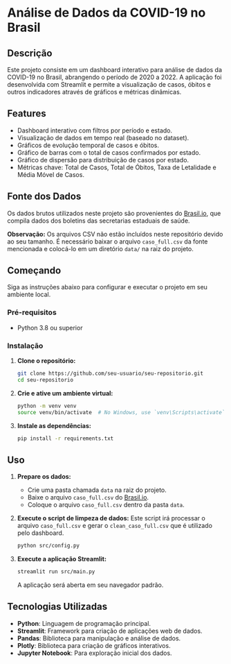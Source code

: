 
# Análise de Dados da COVID-19 no Brasil

## Descrição

Este projeto consiste em um dashboard interativo para análise de dados da COVID-19 no Brasil, abrangendo o período de 2020 a 2022. A aplicação foi desenvolvida com Streamlit e permite a visualização de casos, óbitos e outros indicadores através de gráficos e métricas dinâmicas.

## Features

- Dashboard interativo com filtros por período e estado.
- Visualização de dados em tempo real (baseado no dataset).
- Gráficos de evolução temporal de casos e óbitos.
- Gráfico de barras com o total de casos confirmados por estado.
- Gráfico de dispersão para distribuição de casos por estado.
- Métricas chave: Total de Casos, Total de Óbitos, Taxa de Letalidade e Média Móvel de Casos.

## Fonte dos Dados

Os dados brutos utilizados neste projeto são provenientes do [Brasil.io](https://brasil.io/dataset/covid19/caso_full/), que compila dados dos boletins das secretarias estaduais de saúde.

**Observação:** Os arquivos CSV não estão incluídos neste repositório devido ao seu tamanho. É necessário baixar o arquivo `caso_full.csv` da fonte mencionada e colocá-lo em um diretório `data/` na raiz do projeto.

## Começando

Siga as instruções abaixo para configurar e executar o projeto em seu ambiente local.

### Pré-requisitos

- Python 3.8 ou superior

### Instalação

1. **Clone o repositório:**

   ```bash
   git clone https://github.com/seu-usuario/seu-repositorio.git
   cd seu-repositorio
   ```
2. **Crie e ative um ambiente virtual:**

   ```bash
   python -m venv venv
   source venv/bin/activate  # No Windows, use `venv\Scripts\activate`
   ```
3. **Instale as dependências:**

   ```bash
   pip install -r requirements.txt
   ```

## Uso

1. **Prepare os dados:**

   - Crie uma pasta chamada `data` na raiz do projeto.
   - Baixe o arquivo `caso_full.csv` do [Brasil.io](https://brasil.io/dataset/covid19/caso_full/).
   - Coloque o arquivo `caso_full.csv` dentro da pasta `data`.
2. **Execute o script de limpeza de dados:**
   Este script irá processar o arquivo `caso_full.csv` e gerar o `clean_caso_full.csv` que é utilizado pelo dashboard.

   ```bash
   python src/config.py
   ```
3. **Execute a aplicação Streamlit:**

   ```bash
   streamlit run src/main.py
   ```

   A aplicação será aberta em seu navegador padrão.

## Tecnologias Utilizadas

- **Python**: Linguagem de programação principal.
- **Streamlit**: Framework para criação de aplicações web de dados.
- **Pandas**: Biblioteca para manipulação e análise de dados.
- **Plotly**: Biblioteca para criação de gráficos interativos.
- **Jupyter Notebook**: Para exploração inicial dos dados.
